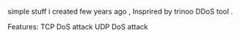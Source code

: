 simple stuff i created few years ago , Insprired by trinoo DDoS tool . 

Features:
TCP DoS attack
UDP DoS attack
